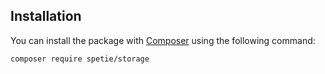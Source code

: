 ## Installation

You can install the package with [Composer](http://getcomposer.org/) using the following command:
```bash
composer require spetie/storage
```

